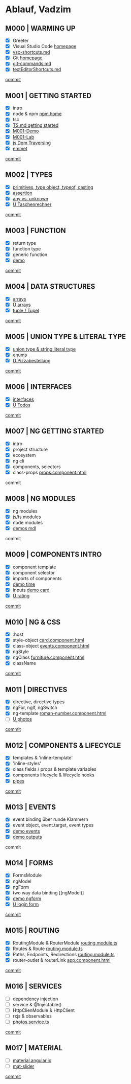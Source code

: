 # Ablauf, Vadzim

## M000 | WARMING UP

- [x] Greeter
- [x] Visual Studio Code [homepage](https://code.visualstudio.com/)
- [x] [vsc-shortcuts.md](SHORTCUTS-VSCODE.md)
- [x] Git [homepage](https://git-scm.com)
- [x] [git-commands.md](GIT-COMMANDS.md)
- [x] [textEditorShortcuts.md](SHORTCUTS-EDITOR.md)

[commit](https://github.com/ppedvAG/20200427-TS-NG-VC/commit/98345aa5aba68a880369da1c6a0fac4e8876083e)
<!-- 
Die Links in VSC sind nicht case-sensitive und funktionieren auch mit Backslash statt Slash.
Auf GitHub sind sie aber case-sensitive und nur mit Slash!
-->

## M001 | GETTING STARTED

- [x] intro
- [x] node & npm [npm home](https://www.npmjs.com/)
- [x] tsc
- [x] [TS.md getting started](typescript.md#ts--getting-started)
- [x] [M001-Demo](M001-Demo-Helloworld/greeter.ts)
- [x] [M001-Lab](M001-Lab-LoginForm/login.ts)
- [x] [js Dom Traversing](M001-Demo-Helloworld/jsDOMtraversing.html)
- [x] [emmet](M001-Demo-Helloworld/emmet.html)

[commit](https://github.com/ppedvAG/20200427-TS-NG-VC/commit/e86c47429af1e1183417de869f3daa0757ffc7bb)

## M002 | TYPES

- [x] [primitives, type object, typeof, casting](M002-Demo-Types/types.ts)
- [x] [assertion](M002-Demo-Types/assertion.ts)
- [x] [any vs. unknown](M002-Demo-Types/anyVsUnknown.ts)
- [x] [Ü Taschenrechner](M001-Lab-Rechner/rechner.ts)

[commit](https://github.com/ppedvAG/20200427-TS-NG-VC/commit/2ae266de1c01f27b519694877f1afd63592a131b)

## M003 | FUNCTION

- [x] return type
- [x] function type
- [x] generic function
- [x] [demo](M003-Demo-Functions/functions.ts)

[commit](https://github.com/ppedvAG/20200427-TS-NG-VC/commit/1c26e146afb3b36b31e6cd1e0aa5586d78579e48)

## M004 | DATA STRUCTURES

- [x] [arrays](M004-Demo-DataStructures/arrays.ts)
- [x] [Ü arrays](M004-Lab-DataStructures/genericFctNArrays.ts)
- [x] [tuple / Tupel](M004-Demo-DataStructures/tuples.ts)

[commit](https://github.com/ppedvAG/20200427-TS-NG-VC/commit/d182a88062a0732b4209339d5756ef9e5ad32804)

## M005 | UNION TYPE & LITERAL TYPE

- [x] [union type & string literal type](M005-Demo-UnionTypeNLiteralType/unionTypeNLiteralType.ts)
- [x] [enums](M005-Demo-UnionTypeNLiteralType/enums.ts)
- [x] [Ü Pizzabestellung](M005-Lab-PizzaBestellung/pizza.ts)

[commit](https://github.com/ppedvAG/20200427-TS-NG-VC/commit/f49df29e1d6980ea2e04cca3a5d078172e962eb9)

## M006 | INTERFACES

- [x] [interfaces](M006-Demo-Interfaces/interfaces.ts)
- [x] [Ü Todos](M006-Lab-TodoListe/todos.ts)

[commit](https://github.com/ppedvAG/20200427-TS-NG-VC/commit/f902ae6c1ad48109b2d71fba2778553d7f311f55)

<!-- type narrowing & type guards -->

<!-- promise -->

## M007 | NG GETTING STARTED

- [x] intro
- [x] project structure
- [x] ecosystem
- [x] ng cli
- [x] components, selectors
- [x] class-props [props.component.html](theory-app/src/app/demos-mdl/props/props.component.html)

commit

## M008 | NG MODULES

- [x] ng modules
- [x] js/ts modules
- [x] node modules
- [x] [demos mdl](theory-app/src/app/demos-mdl/demos-mdl.module.ts)

commit

## M009 | COMPONENTS INTRO

- [x] component template
- [x] component selector
- [x] imports of components
- [x] [demo time](theory-app/src/app/demos-mdl/time/time.component.ts)
- [x] inputs [demo card](theory-app/src/app/demos-mdl/card/card.component.ts)
- [x] [Ü rating](theory-app/src/app/photos-mdl/rating/rating.component.ts)

<!-- LAB:
in photos-mdl eine komponente rating
mit zwei Props Input-starsNumber & starsString

starsString = '*'.repeat(starsNumber);

photos-mdl hat auch eine Overview-Komponente
rating-Komponente wird über Overview gerendert
 -->

 [commit](https://github.com/ppedvAG/20200427-TS-NG-VC/commit/156e41d15678508b4fa39e8ae2bce09334365486)

## M010 | NG & CSS

- [x] :host
- [x] style-object [card.component.html](theory-app/src/app/demos-mdl/card/card.component.html)
- [x] class-object [events.component.html](theory-app/src/app/demos-mdl/events/events.component.html)
- [x] ngStyle
- [x] ngClass [furniture.component.html](theory-app/src/app/demos-mdl/furniture/furniture.component.html)
- [x] className

[commit](https://github.com/ppedvAG/20200427-TS-NG-VC/commit/2daa149dcee8c592eb6adf66c74582f6e308c542)

## M011 | DIRECTIVES

- [x] directive, directive types
- [x] ngFor, ngIf, ngSwitch
- [x] ng-template [roman-number.component.html](theory-app/src/app/demos-mdl/roman-number/roman-number.component.html)
- [ ] [Ü photos](theory-app/src/app/photos-mdl/photo-album/photo-album.component.ts)

<!-- 
LAB
15 Bilder holen
in ein Array diese 15 Bilder packen
Array durchiterieren und dabei soll die 
Komponente Photo wiederholt werden -->

[commit](https://github.com/ppedvAG/20200427-TS-NG-VC/commit/52ae71708d3f288786f17eed0a00d9b47e03036e)

## M012 | COMPONENTS & LIFECYCLE

- [x] templates & 'inline-template'
- [x] 'inline-styles'
- [x] class fields / props & template variables
- [x] components lifecycle & lifecycle hooks
- [x] [pipes](theory-app/src/app/demos-mdl/pipes/pipes.component.html)

[commit](https://github.com/ppedvAG/20200427-TS-NG-VC/commit/c72f79939d97399e5086e62915fb9439e72dacf3)

## M013 | EVENTS

- [x] event binding über runde Klammern
- [x] event object, event.target, event types
- [x] [demo events](theory-app/src/app/demos-mdl/events/events.component.ts)
- [x] [demo outputs](theory-app/src/app/demos-mdl/outputs/outputs.component.ts)

commit

## M014 | FORMS

- [x] FormsModule
- [x] ngModel
- [x] ngForm
- [x] two way data binding [(ngModel)]
- [x] [demo ngform](theory-app/src/app/demos-mdl/ngform/ngform.component.ts)
- [x] [Ü login form](theory-app/src/app/photos-mdl/login-form/login-form.component.ts)

[commit](https://github.com/ppedvAG/20200427-TS-NG-VC/commit/3bf09841bc636d5cb81fe32bf00b3b0cb16e6309)

## M015 | ROUTING

- [x] RoutingModule & RouterModule [routing.module.ts](theory-app/src/app/app-routing.module.ts)
- [x] Routes & Route [routing.module.ts](theory-app/src/app/app-routing.module.ts)
- [x] Paths, Endpoints, Redirections [routing.module.ts](theory-app/src/app/app-routing.module.ts)
- [x] router-outlet & routerLink [app.component.html](theory-app/src/app/app.component.html)

[commit](https://github.com/ppedvAG/20200427-TS-NG-VC/commit/fb24445d2a20e04ad257bf0040703f34fa5d435a)

## M016 | SERVICES

- [ ] dependency injection
- [ ] service & @Injectable()
- [ ] HttpClienModule & HttpClient
- [ ] rxjs & observables
- [ ] [photos.service.ts](theory-app/src/app/photos-mdl/services/photos.service.ts)

[commit](https://github.com/ppedvAG/20200427-TS-NG-VC/commit/9a7f10d8c107b5481f385f80592ec9ec6b049db0)

## M017 | MATERIAL

- [ ] [material.angular.io](https://material.angular.io/)
- [ ] [mat-slider](theory-app/src/app/demos-mdl/material/material.component.html)

[commit](https://github.com/ppedvAG/20200427-TS-NG-VC/commit/d2ffba0ac8dc6272901684ed61d7684b537d9895)
